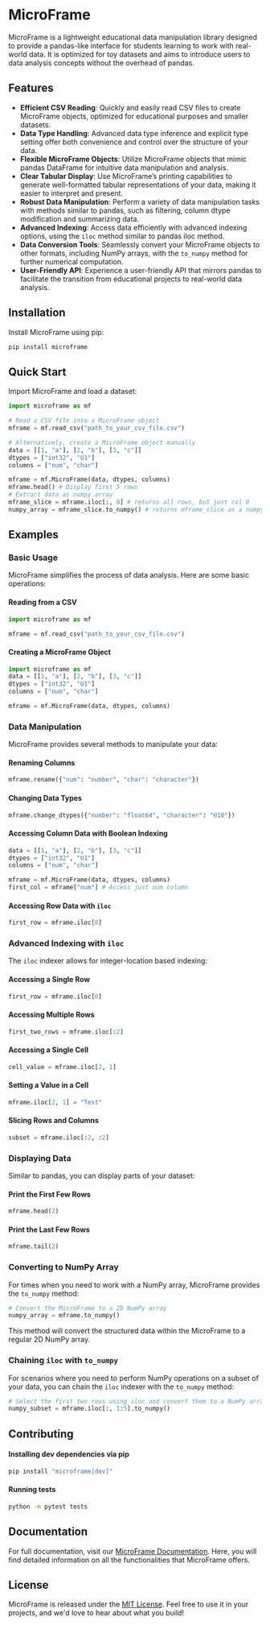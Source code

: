 
# MicroFrame

MicroFrame is a lightweight educational data manipulation library designed to provide a pandas-like interface for students learning to work with real-world data. It is optimized for toy datasets and aims to introduce users to data analysis concepts without the overhead of pandas.

## Features

- **Efficient CSV Reading**: Quickly and easily read CSV files to create MicroFrame objects, optimized for educational purposes and smaller datasets.
- **Data Type Handling**: Advanced data type inference and explicit type setting offer both convenience and control over the structure of your data.
- **Flexible MicroFrame Objects**: Utilize MicroFrame objects that mimic pandas DataFrame for intuitive data manipulation and analysis.
- **Clear Tabular Display**: Use MicroFrame’s printing capabilities to generate well-formatted tabular representations of your data, making it easier to interpret and present.
- **Robust Data Manipulation**: Perform a variety of data manipulation tasks with methods similar to pandas, such as filtering, column dtype modification and summarizing data.
- **Advanced Indexing**: Access data efficiently with advanced indexing options, using the `iloc` method similar to pandas iloc method.
- **Data Conversion Tools**: Seamlessly convert your MicroFrame objects to other formats, including NumPy arrays, with the `to_numpy` method for further numerical computation.
- **User-Friendly API**: Experience a user-friendly API that mirrors pandas to facilitate the transition from educational projects to real-world data analysis.


## Installation

Install MicroFrame using pip:

```bash
pip install microframe
```

## Quick Start

Import MicroFrame and load a dataset:

```python
import microframe as mf

# Read a CSV file into a MicroFrame object
mframe = mf.read_csv("path_to_your_csv_file.csv")

# Alternatively, create a MicroFrame object manually
data = [[1, "a"], [2, "b"], [3, "c"]]
dtypes = ["int32", "U1"]
columns = ["num", "char"]

mframe = mf.MicroFrame(data, dtypes, columns)
mframe.head() # Display first 5 rows
# Extract data as numpy array
mframe_slice = mframe.iloc[:, 0] # returns all rows, but just col 0
numpy_array = mframe_slice.to_numpy() # returns mframe_slice as a numpy array
```

## Examples

### Basic Usage

MicroFrame simplifies the process of data analysis. Here are some basic operations:

#### Reading from a CSV

```python
import microframe as mf

mframe = mf.read_csv("path_to_your_csv_file.csv")
```

#### Creating a MicroFrame Object

```python
import microframe as mf
data = [[1, "a"], [2, "b"], [3, "c"]]
dtypes = ["int32", "U1"]
columns = ["num", "char"]

mframe = mf.MicroFrame(data, dtypes, columns)
```

### Data Manipulation

MicroFrame provides several methods to manipulate your data:

#### Renaming Columns

```python
mframe.rename({"num": "number", "char": "character"})
```

#### Changing Data Types

```python
mframe.change_dtypes({"number": "float64", "character": "U10"})
```

#### Accessing Column Data with Boolean Indexing

```python
data = [[1, "a"], [2, "b"], [3, "c"]]
dtypes = ["int32", "U1"]
columns = ["num", "char"]

mframe = mf.MicroFrame(data, dtypes, columns)
first_col = mframe["num"] # Access just num column
```

#### Accessing Row Data with `iloc`

```python
first_row = mframe.iloc[0]
```

### Advanced Indexing with `iloc`

The `iloc` indexer allows for integer-location based indexing:

#### Accessing a Single Row

```python
first_row = mframe.iloc[0]
```

#### Accessing Multiple Rows

```python
first_two_rows = mframe.iloc[:2]
```

#### Accessing a Single Cell

```python
cell_value = mframe.iloc[2, 1]
```

#### Setting a Value in a Cell

```python
mframe.iloc[2, 1] = "Test"
```

#### Slicing Rows and Columns

```python
subset = mframe.iloc[:2, :2]
```


### Displaying Data

Similar to pandas, you can display parts of your dataset:

#### Print the First Few Rows

```python
mframe.head(2)
```

#### Print the Last Few Rows

```python
mframe.tail(2)
```

### Converting to NumPy Array

For times when you need to work with a NumPy array, MicroFrame provides the `to_numpy` method:

```python
# Convert the MicroFrame to a 2D NumPy array
numpy_array = mframe.to_numpy()
```

This method will convert the structured data within the MicroFrame to a regular 2D NumPy array.

### Chaining `iloc` with `to_numpy`

For scenarios where you need to perform NumPy operations on a subset of your data, you can chain the `iloc` indexer with the `to_numpy` method:

```python
# Select the first two rows using iloc and convert them to a NumPy array
numpy_subset = mframe.iloc[:, 1:5].to_numpy()
```

## Contributing

#### Installing dev dependencies via pip
```bash
pip install "microframe[dev]"
```

#### Running tests

```bash
python -m pytest tests
```


## Documentation

For full documentation, visit our [MicroFrame Documentation](https://cmsolson75.github.io/MicroFrame/). Here, you will find detailed information on all the functionalities that MicroFrame offers.


## License

MicroFrame is released under the [MIT License](#). Feel free to use it in your projects, and we'd love to hear about what you build!
